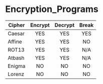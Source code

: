 # Encryption_Programs

| Cipher | Encrypt | Decrypt | Break |
| ------ | :-----: | :-----: | :---: |
| Caesar |   YES   |   YES   |  YES  |
| Affine |   YES   |   YES   |  NO   |
| ROT13  |   YES   |   YES   |  N/A  |
| Atbash |   YES   |   YES   |  N/A  |
| Enigma |   NO    |   NO    |  NO   |
| Lorenz |   NO    |   NO    |  NO   |
